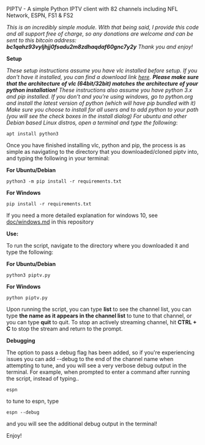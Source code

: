 PIPTV - A simple Python IPTV client with 82 channels including NFL Network, ESPN, FS1 & FS2

*This is an incredibly simple module. With that being said, I provide this code and all support free of charge, so any donations are welcome and can be sent to this bitcoin address: **bc1qahz93vyljhjj0fsadu2m8zdhaqdaf60gnc7y2y** Thank you and enjoy!*

**Setup** 

*These setup instructions assume you have vlc installed before setup. If you don't have it installed, you can find a download link
[here]("https://www.videolan.org/vlc"). **Please make sure that the architecture of vlc (64bit/32bit) matches the architecture
of your python installation!** These instructions also assume you have python 3.x and pip installed. If you don't and you're using 
windows, go to python.org and install the latest version of python (which will have pip bundled with it)
Make sure you choose to install for all users and to add python to your path (you will see the check boxes in
the install dialog) For ubuntu and other Debian based Linux distros, open a terminal and type the following*:

```
apt install python3
```

Once you have finished installing vlc, python and pip, the process is as simple as navigating to the directory 
that you downloaded/cloned piptv into, and typing the following in your terminal:

**For Ubuntu/Debian**

```
python3 -m pip install -r requirements.txt
```

**For Windows**

```
pip install -r requirements.txt
```

If you need a more detailed explanation for windows 10, see [doc/windows.md](https://github.com/schwifty42069/piptv/blob/master/doc/windows.md) in this repository

**Use:**

To run the script, navigate to the directory where you downloaded it and type the following:

**For Ubuntu/Debian**

```
python3 piptv.py
```

**For Windows**

```
python piptv.py
```

Upon running the script, you can type **list** to see the channel list, you can type **the name as it appears
in the channel list** to tune to that channel, or you can type **quit** to quit. To stop an actively 
streaming channel, hit **CTRL + C** to stop the stream and return to the prompt.

**Debugging**

The option to pass a debug flag has been added, so if you're experiencing issues you can 
add --debug to the end of the channel name when attempting to tune, and you will see a very verbose
debug output in the terminal. For example, when prompted to enter a command after running the script,
instead of typing.. 

```
espn
```

to tune to espn, type

```
espn --debug
```

and you will see the additional debug output in the terminal!

Enjoy!
